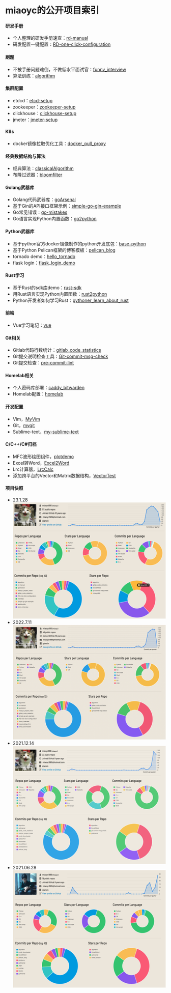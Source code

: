 # miaoyc的公开项目索引

#### 研发手册
- 个人整理的研发手册速查：[rd-manual](https://github.com/miaoyc666/rd-manual)
- 研发配置一键配置：[RD-one-click-configuration](https://github.com/miaoyc666/RD-one-click-configuration)

#### 刷题
- 不被手册问题难倒，不做低水平面试官：[funny_interview](https://github.com/miaoyc666/funny_interview)
- 算法训练：[algorithm](https://github.com/miaoyc666/algorithm) 

#### 集群配置
- etdcd：[etcd-setup](https://github.com/miaoyc666/etcd-setup)
- zookeeper：[zookeeper-setup](https://github.com/miaoyc666/zookeeper-setup)
- clickhouse：[clickhouse-setup](https://github.com/miaoyc666/clickhouse-setup)
- jmeter：[jmeter-setup](https://github.com/miaoyc666/jmeter-setup)

#### K8s
- docker镜像拉取优化工具：[docker_pull_proxy](pass)

#### 经典数据结构与算法
- 经典算法：[classicalAlgorithm](https://github.com/miaoyc666/classicalAlgorithm)
- 布隆过滤器：[bloomfilter](https://github.com/miaoyc666/bloomfilter)

#### Golang武器库
- Golang代码武器库：[goArsenal](https://github.com/miaoyc666/goArsenal)
- 基于Gin的API接口框架示例：[simple-go-gin-example](https://github.com/miaoyc666/simple-go-gin-example)
- Go常见错误：[go-mistakes](https://github.com/miaoyc666/go-mistakes)
- Go语言实现Python内置函数：[go2python](https://github.com/miaoyc666/go2python)

#### Python武器库
- 基于python官方docker镜像制作的python开发底包：[base-python](https://github.com/miaoyc666/base-python)
- 基于Python Pelican框架的博客模板：[pelican_blog](https://github.com/miaoyc666/pelican_blog)
- tornado demo：[hello_tornado](https://github.com/miaoyc666/hello_tornado)
- flask login：[flask_login_demo](https://github.com/miaoyc666/flask_login_demo)

#### Rust学习
- 基于Rust的sdk库demo：[rust-sdk](https://github.com/miaoyc666/rust-sdk)
- 用Rust语言实现Python内置函数：[rust2python](https://github.com/miaoyc666/rust2python)
- Python开发者如何学习Rust：[pythoner_learn_about_rust](https://github.com/miaoyc666/pythoner_learn_about_rust)

#### 前端
- Vue学习笔记：[vue](https://github.com/miaoyc666/vue)

#### Git相关
- Gitlab代码行数统计：[gitlab_code_statistics](https://github.com/miaoyc666/gitlab_code_statistics)
- Git提交说明检查工具：[Git-commit-msg-check](https://github.com/miaoyc666/git-commit-msg-check)
- Git提交检查：[pre-commit-lint](https://github.com/miaoyc666/pre-commit-lint)

#### Homelab相关
- 个人密码库部署：[caddy_bitwarden](https://github.com/miaoyc666/caddy_bitwarden)
- Homelab配置：[homelab](https://github.com/miaoyc666/homelab)

#### 开发配置
- Vim，[MyVim](https://github.com/miaoyc666/MyVim)
- Git，[mygit](https://github.com/miaoyc666/mygit)
- Sublime-text，[my-sublime-text](https://github.com/miaoyc666/my-sublime-text)

#### C/C++/C#归档
- MFC波形绘图组件，[plotdemo](https://github.com/miaoyc666/plotdemo)
- Excel转Word，[Excel2Word](https://github.com/miaoyc666/Excel2Word)
- Lrc计算器，[LrcCalc](https://github.com/miaoyc666/LrcCalc)
- 添加跨平台的Vector和Matrix数据结构，[VectorTest](https://github.com/miaoyc666/VectorTest/tree/master/VectorTest)

#### 项目快照
- 23.1.28
![23.1.28.png](./snapshot/23.1.28.png)
- 2022.7.11
![22.7.11.png](./snapshot/22.7.11.png)
- 2021.12.14
![21.12.14.png](./snapshot/21.12.14.png)
- 2021.06.28
![21.6.28.png](./snapshot/21.6.28.png)
